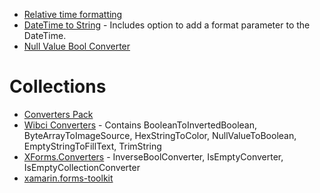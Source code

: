 * [Relative time formatting](http://www.xamboy.com/2018/02/15/relative-time-formatting-in-xamarin-forms/)
* [DateTime to String](https://github.com/Endarren/Xamarin.Forms_DateTimeConverter) - Includes option to add a format parameter to the 
DateTime.
* [Null Value Bool Converter](https://stackoverflow.com/questions/44823518/how-to-check-object-null-value-in-xamarin-forms-data-trigger) 
# Collections
* [Converters Pack](https://github.com/TBertuzzi/Xamarin.Forms.ConvertersPack)
* [Wibci Converters](https://github.com/InquisitorJax/Wibci.Xamarin.Forms.Converters) - Contains BooleanToInvertedBoolean, ByteArrayToImageSource, HexStringToColor, NullValueToBoolean, EmptyStringToFillText, TrimString
* [XForms.Converters](https://github.com/XForms/XForms.Converters) - InverseBoolConverter, IsEmptyConverter, IsEmptyCollectionConverter
* [xamarin.forms-toolkit](https://github.com/jamesmontemagno/xamarin.forms-toolkit/tree/master/FormsToolkit/FormsToolkit/Converters)
